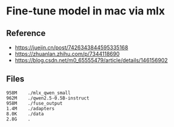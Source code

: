 # Fine-tune model in mac via mlx

## Reference

- https://juejin.cn/post/7426343844595335168
- https://zhuanlan.zhihu.com/p/7344118690
- https://blog.csdn.net/m0_65555479/article/details/146156902


## Files

```
958M    ./mlx_qwen_small
962M    ./qwen2.5-0.5B-instruct
958M    ./fuse_output
1.4M    ./adapters
8.0K    ./data
2.8G    .
```

